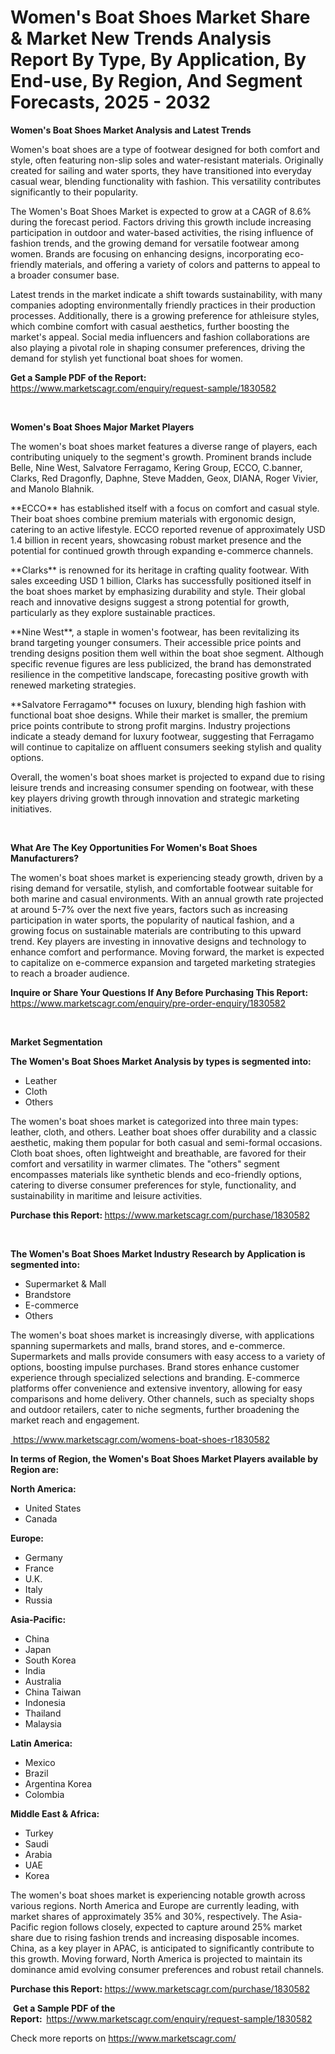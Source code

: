 <p><h1>Women's Boat Shoes Market Share & Market New Trends Analysis Report By Type, By Application, By End-use, By Region, And Segment Forecasts, 2025 - 2032</h1></p><p><strong>Women's Boat Shoes Market Analysis and Latest Trends</strong></p>
<p><p>Women's boat shoes are a type of footwear designed for both comfort and style, often featuring non-slip soles and water-resistant materials. Originally created for sailing and water sports, they have transitioned into everyday casual wear, blending functionality with fashion. This versatility contributes significantly to their popularity.</p><p>The Women's Boat Shoes Market is expected to grow at a CAGR of 8.6% during the forecast period. Factors driving this growth include increasing participation in outdoor and water-based activities, the rising influence of fashion trends, and the growing demand for versatile footwear among women. Brands are focusing on enhancing designs, incorporating eco-friendly materials, and offering a variety of colors and patterns to appeal to a broader consumer base.</p><p>Latest trends in the market indicate a shift towards sustainability, with many companies adopting environmentally friendly practices in their production processes. Additionally, there is a growing preference for athleisure styles, which combine comfort with casual aesthetics, further boosting the market's appeal. Social media influencers and fashion collaborations are also playing a pivotal role in shaping consumer preferences, driving the demand for stylish yet functional boat shoes for women.</p></p>
<p><strong>Get a Sample PDF of the Report:&nbsp;</strong> <a href="https://www.marketscagr.com/enquiry/request-sample/1830582?utm_campaign=1920&utm_medium=2&utm_source=Github&utm_content=ia&utm_term=07022025&utm_id=womens-boat-shoes">https://www.marketscagr.com/enquiry/request-sample/1830582</a></p>
<p>&nbsp;</p>
<p><strong>Women's Boat Shoes Major Market Players</strong></p>
<p><p>The women's boat shoes market features a diverse range of players, each contributing uniquely to the segment's growth. Prominent brands include Belle, Nine West, Salvatore Ferragamo, Kering Group, ECCO, C.banner, Clarks, Red Dragonfly, Daphne, Steve Madden, Geox, DIANA, Roger Vivier, and Manolo Blahnik.</p><p>**ECCO** has established itself with a focus on comfort and casual style. Their boat shoes combine premium materials with ergonomic design, catering to an active lifestyle. ECCO reported revenue of approximately USD 1.4 billion in recent years, showcasing robust market presence and the potential for continued growth through expanding e-commerce channels.</p><p>**Clarks** is renowned for its heritage in crafting quality footwear. With sales exceeding USD 1 billion, Clarks has successfully positioned itself in the boat shoes market by emphasizing durability and style. Their global reach and innovative designs suggest a strong potential for growth, particularly as they explore sustainable practices.</p><p>**Nine West**, a staple in women's footwear, has been revitalizing its brand targeting younger consumers. Their accessible price points and trending designs position them well within the boat shoe segment. Although specific revenue figures are less publicized, the brand has demonstrated resilience in the competitive landscape, forecasting positive growth with renewed marketing strategies.</p><p>**Salvatore Ferragamo** focuses on luxury, blending high fashion with functional boat shoe designs. While their market is smaller, the premium price points contribute to strong profit margins. Industry projections indicate a steady demand for luxury footwear, suggesting that Ferragamo will continue to capitalize on affluent consumers seeking stylish and quality options.</p><p>Overall, the women's boat shoes market is projected to expand due to rising leisure trends and increasing consumer spending on footwear, with these key players driving growth through innovation and strategic marketing initiatives.</p></p>
<p>&nbsp;</p>
<p><strong>What Are The Key Opportunities For Women's Boat Shoes Manufacturers?</strong></p>
<p><p>The women's boat shoes market is experiencing steady growth, driven by a rising demand for versatile, stylish, and comfortable footwear suitable for both marine and casual environments. With an annual growth rate projected at around 5-7% over the next five years, factors such as increasing participation in water sports, the popularity of nautical fashion, and a growing focus on sustainable materials are contributing to this upward trend. Key players are investing in innovative designs and technology to enhance comfort and performance. Moving forward, the market is expected to capitalize on e-commerce expansion and targeted marketing strategies to reach a broader audience.</p></p>
<p><strong>Inquire or Share Your Questions If Any Before Purchasing This Report:</strong> <a href="https://www.marketscagr.com/enquiry/pre-order-enquiry/1830582?utm_campaign=1920&utm_medium=2&utm_source=Github&utm_content=ia&utm_term=07022025&utm_id=womens-boat-shoes">https://www.marketscagr.com/enquiry/pre-order-enquiry/1830582</a></p>
<p>&nbsp;</p>
<p><strong>Market Segmentation</strong></p>
<p><strong>The Women's Boat Shoes Market Analysis by types is segmented into:</strong></p>
<p><ul><li>Leather</li><li>Cloth</li><li>Others</li></ul></p>
<p><p>The women's boat shoes market is categorized into three main types: leather, cloth, and others. Leather boat shoes offer durability and a classic aesthetic, making them popular for both casual and semi-formal occasions. Cloth boat shoes, often lightweight and breathable, are favored for their comfort and versatility in warmer climates. The "others" segment encompasses materials like synthetic blends and eco-friendly options, catering to diverse consumer preferences for style, functionality, and sustainability in maritime and leisure activities.</p></p>
<p><strong>Purchase this Report:&nbsp;</strong><a href="https://www.marketscagr.com/purchase/1830582?utm_campaign=1920&utm_medium=2&utm_source=Github&utm_content=ia&utm_term=07022025&utm_id=womens-boat-shoes">https://www.marketscagr.com/purchase/1830582</a></p>
<p>&nbsp;</p>
<p><strong>The Women's Boat Shoes Market Industry Research by Application is segmented into:</strong></p>
<p><ul><li>Supermarket & Mall</li><li>Brandstore</li><li>E-commerce</li><li>Others</li></ul></p>
<p><p>The women's boat shoes market is increasingly diverse, with applications spanning supermarkets and malls, brand stores, and e-commerce. Supermarkets and malls provide consumers with easy access to a variety of options, boosting impulse purchases. Brand stores enhance customer experience through specialized selections and branding. E-commerce platforms offer convenience and extensive inventory, allowing for easy comparisons and home delivery. Other channels, such as specialty shops and outdoor retailers, cater to niche segments, further broadening the market reach and engagement.</p></p>
<p><a href="https://www.marketscagr.com/womens-boat-shoes-r1830582?utm_campaign=1920&utm_medium=2&utm_source=Github&utm_content=ia&utm_term=07022025&utm_id=womens-boat-shoes">&nbsp;https://www.marketscagr.com/womens-boat-shoes-r1830582</a></p>
<p><strong>In terms of Region, the Women's Boat Shoes Market Players available by Region are:</strong></p>
<p>
    <p> <strong> North America: </strong>
        <ul>
            <li>United States</li>
            <li>Canada</li>
        </ul>
        </p> 
    <p> <strong> Europe: </strong>
        <ul>
            <li>Germany</li>
            <li>France</li>
            <li>U.K.</li>
            <li>Italy</li>
            <li>Russia</li>
        </ul>
        </p> 
    <p> <strong> Asia-Pacific: </strong>
        <ul>
            <li>China</li>
            <li>Japan</li>
            <li>South Korea</li>
            <li>India</li>
            <li>Australia</li>
            <li>China Taiwan</li>
            <li>Indonesia</li>
            <li>Thailand</li>
            <li>Malaysia</li>
        </ul>
        </p> 
    <p> <strong> Latin America: </strong>
        <ul>
            <li>Mexico</li>
            <li>Brazil</li>
            <li>Argentina Korea</li>
            <li>Colombia</li>
        </ul>
        </p> 
    <p> <strong> Middle East & Africa: </strong>
        <ul>
            <li>Turkey</li>
            <li>Saudi</li>
            <li>Arabia</li>
            <li>UAE</li>
            <li>Korea</li>
        </ul>
    </p>
    </p>
<p><p>The women's boat shoes market is experiencing notable growth across various regions. North America and Europe are currently leading, with market shares of approximately 35% and 30%, respectively. The Asia-Pacific region follows closely, expected to capture around 25% market share due to rising fashion trends and increasing disposable incomes. China, as a key player in APAC, is anticipated to significantly contribute to this growth. Moving forward, North America is projected to maintain its dominance amid evolving consumer preferences and robust retail channels.</p></p>
<p><strong>Purchase this Report: </strong><a href="https://www.marketscagr.com/purchase/1830582?utm_campaign=1920&utm_medium=2&utm_source=Github&utm_content=ia&utm_term=07022025&utm_id=womens-boat-shoes">https://www.marketscagr.com/purchase/1830582</a></p>
<p>&nbsp;<strong>Get a Sample PDF of the Report:&nbsp;&nbsp;</strong><a href="https://www.marketscagr.com/enquiry/request-sample/1830582?utm_campaign=1920&utm_medium=2&utm_source=Github&utm_content=ia&utm_term=07022025&utm_id=womens-boat-shoes">https://www.marketscagr.com/enquiry/request-sample/1830582</a></p>
<p><strong></strong></p>
<p>Check more reports on <a href="https://www.marketscagr.com/?utm_campaign=1920&utm_medium=2&utm_source=Github&utm_content=ia&utm_term=07022025&utm_id=womens-boat-shoes">https://www.marketscagr.com/</a></p>
